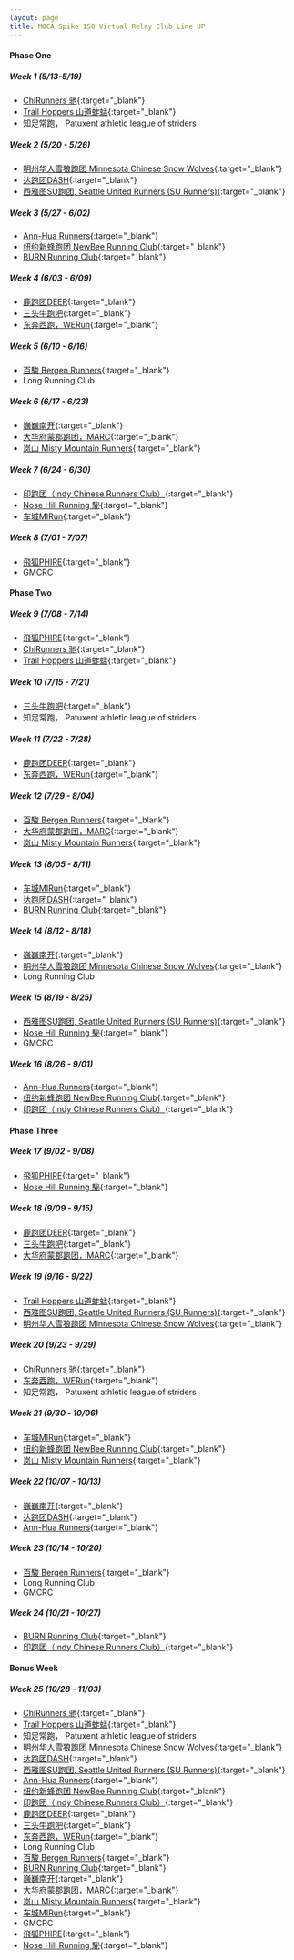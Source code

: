 ```yaml
---
layout: page
title: MOCA Spike 150 Virtual Relay Club Line UP
---
```


#### Phase One ####

##### Week 1 (5/13-5/19) #####
  - [ChiRunners 驰](https://www.strava.com/clubs/chirunners){:target="_blank"}
  - [Trail Hoppers 山道蚱蜢](https://www.strava.com/clubs/452045){:target="_blank"}
  - 知足常跑， Patuxent athletic league of striders

##### Week 2 (5/20 - 5/26) #####
  - [明州华人雪狼跑团 Minnesota Chinese Snow Wolves](https://www.strava.com/clubs/snow-wolves-299365){:target="_blank"}
  - [达跑团DASH](https://www.strava.com/clubs/dashrungroup){:target="_blank"}
  - [西雅图SU跑团, Seattle United Runners (SU Runners)](https://www.strava.com/clubs/surunners){:target="_blank"}

##### Week 3 (5/27 - 6/02) #####  
  - [Ann-Hua Runners](https://www.strava.com/clubs/438046){:target="_blank"}
  - [纽约新蜂跑团 NewBee Running Club](https://www.strava.com/clubs/newbeerunners){:target="_blank"}
  - [BURN Running Club](https://www.strava.com/clubs/burnrunning){:target="_blank"}
  
##### Week 4 (6/03 - 6/09) #####  
  - [鹿跑团DEER](https://www.strava.com/clubs/DeerRunning){:target="_blank"}
  - [三头牛跑吧](https://www.strava.com/clubs/479503){:target="_blank"}
  - [东奔西跑，WERun](https://www.strava.com/clubs/WE_Run){:target="_blank"}
  
##### Week 5 (6/10 - 6/16) #####  
  - [百駿 Bergen Runners](https://www.strava.com/clubs/327007){:target="_blank"}
  - Long Running Club

##### Week 6 (6/17 - 6/23) #####  
  - [巍巍南开](https://www.strava.com/clubs/nankai){:target="_blank"}
  - [大华府蒙郡跑团，MARC](https://www.strava.com/clubs/marc){:target="_blank"}
  - [岚山 Misty Mountain Runners](https://www.strava.com/clubs/MistyMountainRunners){:target="_blank"}
  
##### Week 7 (6/24 - 6/30) #####  
  - [印跑团（Indy Chinese Runners Club）](https://www.strava.com/clubs/Indychineserunner){:target="_blank"}
  - [Nose Hill Running 駜](https://www.strava.com/clubs/nosehillrunning){:target="_blank"}
  - [车城MIRun](https://www.strava.com/clubs/176328){:target="_blank"}

##### Week 8 (7/01 - 7/07) #####  
  - [飛狐PHIRE](https://www.strava.com/clubs/PhireRunners){:target="_blank"}
  - GMCRC

#### Phase Two ####

##### Week 9 (7/08 - 7/14) #####  
  - [飛狐PHIRE](https://www.strava.com/clubs/PhireRunners){:target="_blank"}
  - [ChiRunners 驰](https://www.strava.com/clubs/chirunners){:target="_blank"}
  - [Trail Hoppers 山道蚱蜢](https://www.strava.com/clubs/452045){:target="_blank"}

##### Week 10 (7/15 - 7/21) #####  
  - [三头牛跑吧](https://www.strava.com/clubs/479503){:target="_blank"}
  - 知足常跑， Patuxent athletic league of striders
  
##### Week 11 (7/22 - 7/28) #####  
  - [鹿跑团DEER](https://www.strava.com/clubs/DeerRunning){:target="_blank"}
  - [东奔西跑，WERun](https://www.strava.com/clubs/WE_Run){:target="_blank"}
  
##### Week 12 (7/29 - 8/04) #####  
  - [百駿 Bergen Runners](https://www.strava.com/clubs/327007){:target="_blank"}
  - [大华府蒙郡跑团，MARC](https://www.strava.com/clubs/marc){:target="_blank"}
  - [岚山 Misty Mountain Runners](https://www.strava.com/clubs/MistyMountainRunners){:target="_blank"}

##### Week 13 (8/05 - 8/11) #####  
  - [车城MIRun](https://www.strava.com/clubs/176328){:target="_blank"}
  - [达跑团DASH](https://www.strava.com/clubs/dashrungroup){:target="_blank"}
  - [BURN Running Club](https://www.strava.com/clubs/burnrunning){:target="_blank"}

##### Week 14 (8/12 - 8/18) #####  
  - [巍巍南开](https://www.strava.com/clubs/nankai){:target="_blank"}
  - [明州华人雪狼跑团 Minnesota Chinese Snow Wolves](https://www.strava.com/clubs/snow-wolves-299365){:target="_blank"}
  - Long Running Club

##### Week 15 (8/19 - 8/25) #####  
  - [西雅图SU跑团, Seattle United Runners (SU Runners)](https://www.strava.com/clubs/surunners){:target="_blank"}
  - [Nose Hill Running 駜](https://www.strava.com/clubs/nosehillrunning){:target="_blank"}
  - GMCRC

##### Week 16 (8/26 - 9/01) #####  
  - [Ann-Hua Runners](https://www.strava.com/clubs/438046){:target="_blank"}
  - [纽约新蜂跑团 NewBee Running Club](https://www.strava.com/clubs/newbeerunners){:target="_blank"}
  - [印跑团（Indy Chinese Runners Club）](https://www.strava.com/clubs/Indychineserunner){:target="_blank"}
 
 #### Phase Three ####
 
##### Week 17 (9/02 - 9/08) #####  
  - [飛狐PHIRE](https://www.strava.com/clubs/PhireRunners){:target="_blank"}
  - [Nose Hill Running 駜](https://www.strava.com/clubs/nosehillrunning){:target="_blank"}
  
##### Week 18 (9/09 - 9/15) #####  
  - [鹿跑团DEER](https://www.strava.com/clubs/DeerRunning){:target="_blank"}
  - [三头牛跑吧](https://www.strava.com/clubs/479503){:target="_blank"}
  - [大华府蒙郡跑团，MARC](https://www.strava.com/clubs/marc){:target="_blank"}

##### Week 19 (9/16 - 9/22) #####  
  - [Trail Hoppers 山道蚱蜢](https://www.strava.com/clubs/452045){:target="_blank"}
  - [西雅图SU跑团, Seattle United Runners (SU Runners)](https://www.strava.com/clubs/surunners){:target="_blank"}
  - [明州华人雪狼跑团 Minnesota Chinese Snow Wolves](https://www.strava.com/clubs/snow-wolves-299365){:target="_blank"}

##### Week 20 (9/23 - 9/29) #####  
  - [ChiRunners 驰](https://www.strava.com/clubs/chirunners){:target="_blank"}
  - [东奔西跑，WERun](https://www.strava.com/clubs/WE_Run){:target="_blank"}
  - 知足常跑， Patuxent athletic league of striders

##### Week 21 (9/30 - 10/06) #####  
  - [车城MIRun](https://www.strava.com/clubs/176328){:target="_blank"}
  - [纽约新蜂跑团 NewBee Running Club](https://www.strava.com/clubs/newbeerunners){:target="_blank"}
  - [岚山 Misty Mountain Runners](https://www.strava.com/clubs/MistyMountainRunners){:target="_blank"}

##### Week 22 (10/07 - 10/13) #####  
  - [巍巍南开](https://www.strava.com/clubs/nankai){:target="_blank"}
  - [达跑团DASH](https://www.strava.com/clubs/dashrungroup){:target="_blank"}
  - [Ann-Hua Runners](https://www.strava.com/clubs/438046){:target="_blank"}

##### Week 23 (10/14 - 10/20) #####  
  - [百駿 Bergen Runners](https://www.strava.com/clubs/327007){:target="_blank"}
  - Long Running Club
  - GMCRC

##### Week 24 (10/21 - 10/27) #####  
  - [BURN Running Club](https://www.strava.com/clubs/burnrunning){:target="_blank"}
  - [印跑团（Indy Chinese Runners Club）](https://www.strava.com/clubs/Indychineserunner){:target="_blank"}

#### Bonus Week ####

##### Week 25 (10/28 - 11/03) #####  
  - [ChiRunners 驰](https://www.strava.com/clubs/chirunners){:target="_blank"}
  - [Trail Hoppers 山道蚱蜢](https://www.strava.com/clubs/452045){:target="_blank"}
  - 知足常跑， Patuxent athletic league of striders
  - [明州华人雪狼跑团 Minnesota Chinese Snow Wolves](https://www.strava.com/clubs/snow-wolves-299365){:target="_blank"}
  - [达跑团DASH](https://www.strava.com/clubs/dashrungroup){:target="_blank"}
  - [西雅图SU跑团, Seattle United Runners (SU Runners)](https://www.strava.com/clubs/surunners){:target="_blank"}
  - [Ann-Hua Runners](https://www.strava.com/clubs/438046){:target="_blank"}
  - [纽约新蜂跑团 NewBee Running Club](https://www.strava.com/clubs/newbeerunners){:target="_blank"}
  - [印跑团（Indy Chinese Runners Club）](https://www.strava.com/clubs/Indychineserunner){:target="_blank"}
  - [鹿跑团DEER](https://www.strava.com/clubs/DeerRunning){:target="_blank"}
  - [三头牛跑吧](https://www.strava.com/clubs/479503){:target="_blank"}
  - [东奔西跑，WERun](https://www.strava.com/clubs/WE_Run){:target="_blank"}
  - Long Running Club
  - [百駿 Bergen Runners](https://www.strava.com/clubs/327007){:target="_blank"}
  - [BURN Running Club](https://www.strava.com/clubs/burnrunning){:target="_blank"}
  - [巍巍南开](https://www.strava.com/clubs/nankai){:target="_blank"}
  - [大华府蒙郡跑团，MARC](https://www.strava.com/clubs/marc){:target="_blank"}
  - [岚山 Misty Mountain Runners](https://www.strava.com/clubs/MistyMountainRunners){:target="_blank"}
  - [车城MIRun](https://www.strava.com/clubs/176328){:target="_blank"}
  - GMCRC
  - [飛狐PHIRE](https://www.strava.com/clubs/PhireRunners){:target="_blank"}
  - [Nose Hill Running 駜](https://www.strava.com/clubs/nosehillrunning){:target="_blank"}
